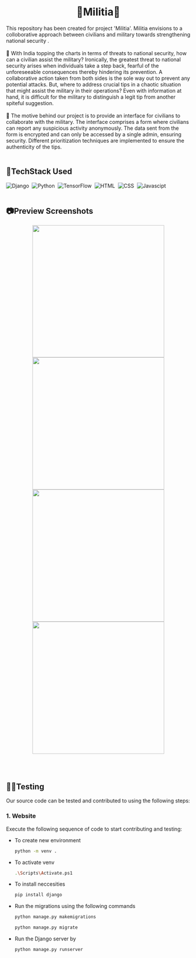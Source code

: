 <h1 align="center"> 
 📝Militia📝
</h1>
This repository has been created for project 'Militia'. Militia envisions to a colloborative approach between civilians and military towards strengthening national security .<br/> <br/>
🔭  With India topping the charts in terms of threats to national security, how can a civilian assist the military? Ironically, the greatest threat to national security arises when individuals take a step back, fearful of the unforeseeable consequences thereby hindering its prevention. A collaborative action taken from both sides is the sole way out to prevent any potential attacks.
But, where to address crucial tips in a chaotic situation that might assist the military in their operations?
Even with information at hand, it is difficult for the military to distinguish a legit tip from another spiteful suggestion.
 <br/> <br/> 
🔭 The motive behind our project is to provide an interface for civilians to collaborate with the military. The interface comprises a form where civilians can report any suspicious activity anonymously. The data sent from the form is encrypted and can only be accessed by a single admin, ensuring security. Different prioritization techniques are implemented to ensure the authenticity of the tips.
 <br/> <br/> 
<h2> 
 🔨TechStack Used
</h2>

![Django](https://img.shields.io/badge/django%20-%23092E20.svg?&style=for-the-badge&logo=django&logoColor=white)&nbsp;
![Python](https://img.shields.io/badge/python%20-%2314354C.svg?&style=for-the-badge&logo=python&logoColor=white)&nbsp;
![TensorFlow](https://img.shields.io/badge/TensorFlow-FF6F00?style=for-the-badge&logo=tensorflow&logoColor=white)&nbsp;
![HTML](https://img.shields.io/badge/html5%20-%23E34F26.svg?&style=for-the-badge&logo=html5&logoColor=white)&nbsp;
![CSS](https://img.shields.io/badge/css3%20-%231572B6.svg?&style=for-the-badge&logo=css3&logoColor=white)&nbsp;
![Javascipt](https://img.shields.io/badge/javascript%20-%23323330.svg?&style=for-the-badge&logo=javascript&logoColor=%23F7DF1E)&nbsp;
 <br/> <br/> 
 
<h2> 
📷Preview Screenshots
</h2>

<div align = center>
<img src = "https://user-images.githubusercontent.com/77075449/141653858-a4f701b5-d1a5-40bb-a8df-e140696c8709.jpeg" width = 360px />
<img src = "https://user-images.githubusercontent.com/77075449/141653653-7923c1fa-8eac-437a-9a06-922c3469ceb9.jpeg" width = 360px />
<img src = "https://user-images.githubusercontent.com/77075449/141653655-e8c923a0-53c1-4386-8dd8-3fcebf9c67fe.jpeg" width = 360px />
<img src = "https://user-images.githubusercontent.com/77075449/141653656-74dc17a9-8c9d-48b6-9ff8-f9120a7c3768.jpeg" width = 360px/>
</div>

 <br/> <br/> 
<h2> 
 👩‍💻Testing
</h2>

Our source code can be tested and contributed to using the following steps:
### 1. Website
Execute the following sequence of code to start contributing and testing:
- To create new environment
    ```sh
    python -m venv . 
    ```
 - To activate venv
    ```sh
   .\Scripts\Activate.ps1 
    ``` 
 - To install neccesities
      ```sh
   pip install django 
    ```     
- Run the migrations using the following commands
    ```sh
    python manage.py makemigrations
    ```
    ```sh
    python manage.py migrate
    ```

- Run the Django server by
    ```sh
    python manage.py runserver
    ```

<br>
